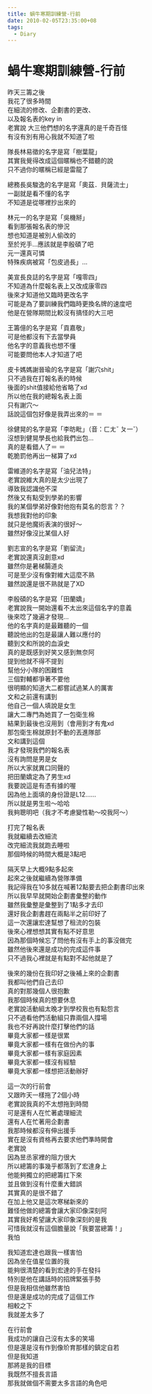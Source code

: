 ```yaml
---
title: 蝸牛寒期訓練營-行前
date: 2010-02-05T23:35:00+08
tags:
  - Diary
---
```

# 蝸牛寒期訓練營-行前

昨天三籌之後  
我花了很多時間  
在細流的修改、企劃書的更改、  
以及報名表的key in  
老實說 大三他們想的名字還真的是千奇百怪  
有沒有別有用心我就不知道了啦  
  
隊長林易徵的名字是寫「樹葉龍」  
其實我覺得改成這個暱稱也不錯聽的說  
只不過你的暱稱已經是雷龍了  
  
總務長吳駿逸的名字是寫「奧茲．貝薩流士」  
一副就是看不懂的名字  
不知道是從哪裡抄出來的  
  
林元一的名字是寫「吳機掰」  
看到那張報名表的慘況  
想也知道是被別人偷改的  
至於兇手…應該就是李殷碩了吧  
元一還真可憐  
特殊疾病被寫「包皮過長」…  
  
美宣長良誌的名字是寫「嘎零四」  
不知道為什麼報名表上又改成康零四  
後來才知道他又臨時更改名字  
可能是為了要訓練我們臨時更換名牌的速度吧  
他是在營隊期間比較沒有搞怪的大三吧  
  
王籌億的名字是寫「貢嘉敬」  
可是他都沒有下去當學員  
他名字的意義我也想不懂  
可能要問他本人才知道了吧  
  
皮卡媽媽謝晉瑜的名字是寫「謝穴shit」  
只不過我在打報名表的時候  
後面的shit值接給他省略了xd  
所以他在我的總報名表上面  
只有謝穴～  
話說這個包好像是我弄出來的＝ ＝  
  
徐健晃的名字是寫「李昉毗」（音：ㄈㄤˇ ㄆ一ˇ）  
沒想到健晃學長也給我們出包…  
真的是看錯人了＝ ＝  
乾脆罰他再出一梯算了xd  
  
雷維道的名字是寫「油兒法特」  
老實說維大真的是太少出現了  
導致我認識他不深  
然後又有點受到學弟的影響  
我的某個學弟好像對他抱有莫名的怨言？？  
我想我對他的印象  
就只是他魔術表演的很好～  
雖然好像沒比某個人好  
  
劉志宣的名字是寫「劉留流」  
老實說還真沒創意xd  
雖然你是暑梯腸道炎  
可是至少沒有像對維大這麼不熟  
雖然說還是很不熟就是了XD  
  
李殷碩的名字是寫「田蘭嬌」  
老實說我一開始還看不太出來這個名字的意義  
後來唸了幾遍才發現…  
他的名字真的是最難聽的一個  
聽說他出的包是最讓人難以應付的  
聽到文和所說的血淚史  
真的是既感到好笑又感到無奈阿  
提到他就不得不提到  
幫他分小隊的困難性  
三個對輔都爭著不要他  
很明顯的知道大二都嘗試過某人的厲害  
文和之前還有講到  
他自己一個人填說是女生  
讓大二專門為她買了一包衛生棉  
結果到最後也沒用到（會用到才有鬼xd  
那包衛生棉就原封不動的丟進隊部  
文和講到這個  
我才發現我們的報名表  
沒有詢問是男是女  
所以大家就異口同聲的  
把田蘭嬌定為了男生xd  
我要說這是有憑有據的喔  
因為他上面填的身份證是L12……  
所以就是男生啦～哈哈  
我夠聰明吧（我才不考慮變性勒～咬我阿～）  
  
打完了報名表  
我就繼續去改細流  
改完細流我就跑去睡啦  
那個時候的時間大概是3點吧  
  
隔天早上大概9點多起來  
起來之後就繼續為營隊準備  
我記得我在10多就在喊著12點要去把企劃書印出來  
所以我早早就開始企劃書彙整的動作  
雖然我彙整是彙整到了1點多才去印  
還好我企劃書趕在兩點半之前印好了  
這一次還讓宏達幫想了租流的包裝  
後來心裡想想其實有點不好意思  
因為那個時候忘了問他有沒有手上的事沒做完  
雖然他後來還是成功的完成這件事  
只不過我心裡就是有點對不起他就是了  
  
後來的幾份在我印好之後補上來的企劃書  
我都叫他們自己去印  
真的對那幾個人很抱歉  
我那個時候真的想要休息  
老實說活動組太晚才到學校我也有點怨言  
只不過看他們活動組只靠兩個人撐場  
我也不好再說什麼打擊他們的話  
畢竟大家都一樣是很累  
畢竟大家都一樣有在做份內的事  
畢竟大家都一樣有家庭因素  
畢竟大家都一樣沒有經驗  
畢竟大家都一樣想把活動辦好  
  
這一次的行前會  
又跟昨天一樣拖了2個小時  
老實說我真的不太想拖到時間  
可是還有人在忙著處理細流  
還有人在忙著用企劃書  
我那時候都沒有伸出援手  
實在是沒有資格再去要求他們準時開會  
老實說  
因為昱丞家裡的阻力很大  
所以總籌的事幾乎都落到了宏達身上  
他能夠獨立的把總籌扛下來  
並且做到沒有什麼重大錯誤  
其實真的是很不錯了  
在加上他又是這次寒梯新來的  
難怪他做的總籌會讓大家印像深刻阿  
其實我好希望讓大家印象深刻的是我  
可惜我就沒有這個膽量說「我要當總籌！」  
我怕  
  
我知道宏達也跟我一樣害怕  
因為坐在值星位置的我  
能夠很清楚的看到宏達的手在發抖  
特別是他在講話時的招牌緊張手勢  
但是我相信他雖然害怕  
但是還是成功的完成了這個工作  
相較之下  
我就差太多了  
  
在行前會  
我成功的讓自己沒有太多的笑場  
但是還是沒有作到像玠育那樣的鎮定自若  
但是我知道  
那將是我的目標  
我既然不擅長言語  
那我就做個不需要太多言語的角色吧
